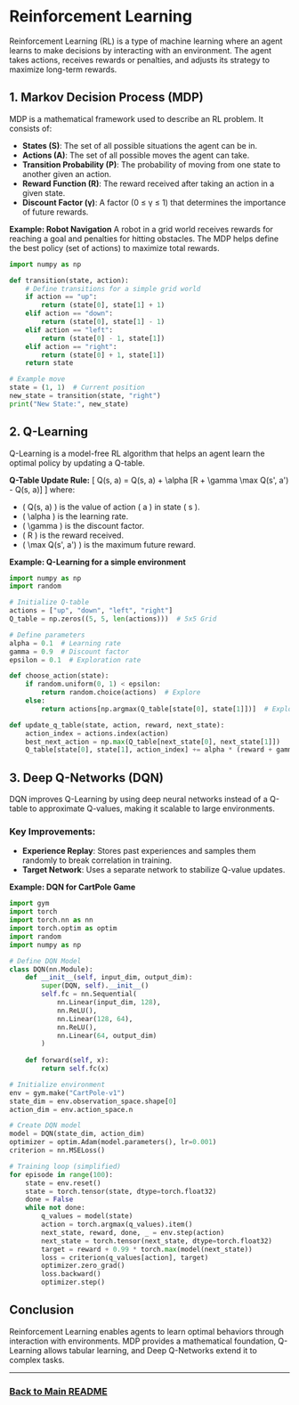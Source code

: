 # Reinforcement Learning

Reinforcement Learning (RL) is a type of machine learning where an agent learns to make decisions by interacting with an environment. The agent takes actions, receives rewards or penalties, and adjusts its strategy to maximize long-term rewards.

## 1. Markov Decision Process (MDP)
MDP is a mathematical framework used to describe an RL problem. It consists of:

- **States (S)**: The set of all possible situations the agent can be in.
- **Actions (A)**: The set of all possible moves the agent can take.
- **Transition Probability (P)**: The probability of moving from one state to another given an action.
- **Reward Function (R)**: The reward received after taking an action in a given state.
- **Discount Factor (γ)**: A factor (0 ≤ γ ≤ 1) that determines the importance of future rewards.

**Example: Robot Navigation**
A robot in a grid world receives rewards for reaching a goal and penalties for hitting obstacles. The MDP helps define the best policy (set of actions) to maximize total rewards.

```python
import numpy as np

def transition(state, action):
    # Define transitions for a simple grid world
    if action == "up":
        return (state[0], state[1] + 1)
    elif action == "down":
        return (state[0], state[1] - 1)
    elif action == "left":
        return (state[0] - 1, state[1])
    elif action == "right":
        return (state[0] + 1, state[1])
    return state

# Example move
state = (1, 1)  # Current position
new_state = transition(state, "right")
print("New State:", new_state)
```

## 2. Q-Learning
Q-Learning is a model-free RL algorithm that helps an agent learn the optimal policy by updating a Q-table.

**Q-Table Update Rule:**
\[
Q(s, a) = Q(s, a) + \alpha [R + \gamma \max Q(s', a') - Q(s, a)]
\]
where:
- \( Q(s, a) \) is the value of action \( a \) in state \( s \).
- \( \alpha \) is the learning rate.
- \( \gamma \) is the discount factor.
- \( R \) is the reward received.
- \( \max Q(s', a') \) is the maximum future reward.

**Example: Q-Learning for a simple environment**
```python
import numpy as np
import random

# Initialize Q-table
actions = ["up", "down", "left", "right"]
Q_table = np.zeros((5, 5, len(actions)))  # 5x5 Grid

# Define parameters
alpha = 0.1  # Learning rate
gamma = 0.9  # Discount factor
epsilon = 0.1  # Exploration rate

def choose_action(state):
    if random.uniform(0, 1) < epsilon:
        return random.choice(actions)  # Explore
    else:
        return actions[np.argmax(Q_table[state[0], state[1]])]  # Exploit

def update_q_table(state, action, reward, next_state):
    action_index = actions.index(action)
    best_next_action = np.max(Q_table[next_state[0], next_state[1]])
    Q_table[state[0], state[1], action_index] += alpha * (reward + gamma * best_next_action - Q_table[state[0], state[1], action_index])
```

## 3. Deep Q-Networks (DQN)
DQN improves Q-Learning by using deep neural networks instead of a Q-table to approximate Q-values, making it scalable to large environments.

### Key Improvements:
- **Experience Replay**: Stores past experiences and samples them randomly to break correlation in training.
- **Target Network**: Uses a separate network to stabilize Q-value updates.

**Example: DQN for CartPole Game**
```python
import gym
import torch
import torch.nn as nn
import torch.optim as optim
import random
import numpy as np

# Define DQN Model
class DQN(nn.Module):
    def __init__(self, input_dim, output_dim):
        super(DQN, self).__init__()
        self.fc = nn.Sequential(
            nn.Linear(input_dim, 128),
            nn.ReLU(),
            nn.Linear(128, 64),
            nn.ReLU(),
            nn.Linear(64, output_dim)
        )
    
    def forward(self, x):
        return self.fc(x)

# Initialize environment
env = gym.make("CartPole-v1")
state_dim = env.observation_space.shape[0]
action_dim = env.action_space.n

# Create DQN model
model = DQN(state_dim, action_dim)
optimizer = optim.Adam(model.parameters(), lr=0.001)
criterion = nn.MSELoss()

# Training loop (simplified)
for episode in range(100):
    state = env.reset()
    state = torch.tensor(state, dtype=torch.float32)
    done = False
    while not done:
        q_values = model(state)
        action = torch.argmax(q_values).item()
        next_state, reward, done, _ = env.step(action)
        next_state = torch.tensor(next_state, dtype=torch.float32)
        target = reward + 0.99 * torch.max(model(next_state))
        loss = criterion(q_values[action], target)
        optimizer.zero_grad()
        loss.backward()
        optimizer.step()
```

## Conclusion
Reinforcement Learning enables agents to learn optimal behaviors through interaction with environments. MDP provides a mathematical foundation, Q-Learning allows tabular learning, and Deep Q-Networks extend it to complex tasks.

---
### [Back to Main README](../README.md)
